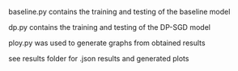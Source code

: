 baseline.py contains the training and testing of the baseline model

dp.py contains the training and testing of the DP-SGD model

ploy.py was used to generate graphs from obtained results

see results folder for .json results and generated plots
